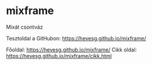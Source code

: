 # mixframe
Mixát csontváz

Tesztoldal a GitHubon: https://hevesg.github.io/mixframe/

Főoldal: https://hevesg.github.io/mixframe/
Cikk oldal: https://hevesg.github.io/mixframe/cikk.html
